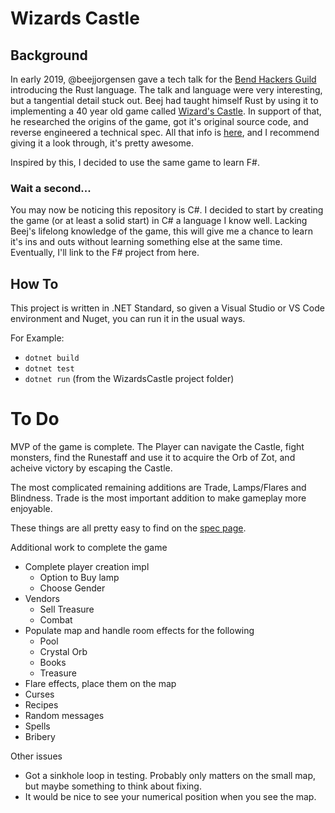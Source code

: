 # Wizards Castle

## Background
In early 2019, @beejjorgensen gave a tech talk for the [Bend Hackers Guild](http://bend.hackersguild.us) introducing the Rust language.  The talk and language were very interesting, but a tangential detail stuck out.  Beej had taught himself Rust by using it to implementing a 40 year old game called [Wizard's Castle](https://github.com/beejjorgensen/Wizards-Castle-Rust). In support of that, he researched the origins of the game, got it's original source code, and reverse engineered a technical spec.  All that info is [here](https://github.com/beejjorgensen/Wizards-Castle-Info), and I recommend giving it a look through, it's pretty awesome.

Inspired by this, I decided to use the same game to learn F#.

### Wait a second...

You may now be noticing this repository is C#.  I decided to start by creating the game (or at least a solid start) in C# a language I know well.  Lacking Beej's lifelong knowledge of the game, this will give me a chance to learn it's ins and outs without learning something else at the same time.  Eventually, I'll link to the F# project from here.

## How To

This project is written in .NET Standard, so given a Visual Studio or VS Code environment and Nuget, you can run it in the usual ways.  

For Example:
- `dotnet build`
- `dotnet test`
- `dotnet run` (from the WizardsCastle project folder)

# To Do
MVP of the game is complete.  The Player can navigate the Castle, fight monsters, find the Runestaff and use it to acquire the Orb of Zot, and acheive victory by escaping the Castle.

The most complicated remaining additions are Trade, Lamps/Flares and Blindness.  Trade is the most important addition to make gameplay more enjoyable.

These things are all pretty easy to find on the [spec page](https://github.com/beejjorgensen/Wizards-Castle-Info/blob/master/doc/wizards_castle_spec.md).

Additional work to complete the game
* Complete player creation impl
  * Option to Buy lamp
  * Choose Gender
* Vendors
  * Sell Treasure
  * Combat
* Populate map and handle room effects for the following
  * Pool
  * Crystal Orb
  * Books
  * Treasure
* Flare effects, place them on the map
* Curses
* Recipes
* Random messages
* Spells
* Bribery

Other issues
* Got a sinkhole loop in testing.  Probably only matters on the small map, but maybe something to think about fixing.
* It would be nice to see your numerical position when you see the map.